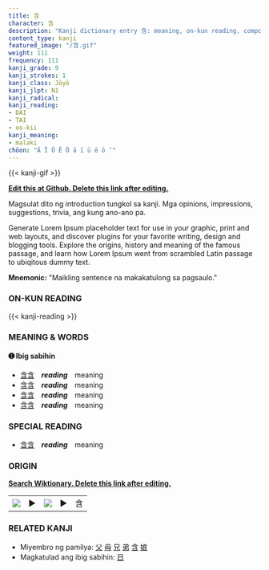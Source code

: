 ```yaml
---
title: 含
character: 含
description: "Kanji dictionary entry 含: meaning, on-kun reading, compounds, origin, related kanji"
content_type: kanji
featured_image: "/含.gif"
weight: 111
frequency: 111
kanji_grade: 9
kanji_strokes: 1
kanji_class: Jōyō
kanji_jlpt: N1
kanji_radical: 
kanji_reading: 
- DAI
- TAI
- oo-kii
kanji_meaning:
- malaki
chōon: "Ā Ī Ū Ē Ō ā ī ū ē ō ’"
---
```

[//]: # (Don't edit the line below. Kanji animated GIF code is automatically generated.)
{{< kanji-gif >}}

[//]: # (Edit below this line.)

**[Edit this at Github. Delete this link after editing.](https://github.com/tim0g/tim/tree/main/content/kanji/含/index.md)**

Magsulat dito ng introduction tungkol sa kanji. Mga opinions, impressions, suggestions, trivia, ang kung ano-ano pa.

Generate Lorem Ipsum placeholder text for use in your graphic, print and web layouts, and discover plugins for your favorite writing, design and blogging tools. Explore the origins, history and meaning of the famous passage, and learn how Lorem Ipsum went from scrambled Latin passage to ubiqitous dummy text.
 
**Mnemonic:** "Maikling sentence na makakatulong sa pagsaulo."

### ON-KUN READING

[//]: # (Don't edit the line below. ON-KUN READING code is automatically generated.)
{{< kanji-reading >}}

### MEANING & WORDS

#### ➊ **Ibig sabihin**
  - [含](../含)[含](../含)　***reading***　meaning
  - [含](../含)[含](../含)　***reading***　meaning
  - [含](../含)[含](../含)　***reading***　meaning
  - [含](../含)[含](../含)　***reading***　meaning

### SPECIAL READING
  - [含](../含)[含](../含)　***reading***　meaning

### ORIGIN

**[Search Wiktionary. Delete this link after editing.](https://wiktionary.org/wiki/含)**
<table class="kanji-table"><tr><td>
<img src="60px-含-bronze.svg.png">
</td><td>▶</td><td>
<img src="60px-含-oracle.svg.png">
</td><td>▶</td>
<td class="kanji-origin">含</td>
</tr></table>

### RELATED KANJI
- Miyembro ng pamilya: [父](../父) [母](../母) [兄](../兄) [弟](../弟) [含](../含) [娘](../娘)
- Magkatulad ang ibig sabihin: [日](../日)
